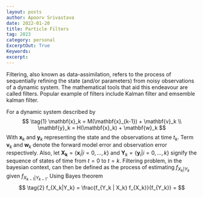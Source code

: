 ```yaml
---
layout: posts
author: Apoorv Srivastava
date: 2022-01-20
title: Particle Filters
tag: 2023
category: personal
ExcerptOut: True
Keywords: 
excerpt: 
---
```

<link rel="stylesheet" href="https://cdn.jsdelivr.net/npm/katex@0.11.1/dist/katex.min.css" integrity="sha384-zB1R0rpPzHqg7Kpt0Aljp8JPLqbXI3bhnPWROx27a9N0Ll6ZP/+DiW/UqRcLbRjq" crossorigin="anonymous">

Filtering, also known as data-assimilation, refers to the process of sequentially refining the state (and/or parameters) from noisy observations of a dynamic system. The mathematical tools that aid this endeavour are called filters. Popular example of filters include Kalman filter and emsemble kalman filter.

For a dynamic system described by 
$$
\tag{1}
\mathbf{x}_k = M(\mathbf{x}_{k-1}) + \mathbf{v}_k \\
\mathbf{y}_k = H(\mathbf{x}_k) + \mathbf{w}_k
$$
With $\mathbf{x}_k$ and $\mathbf{y}_k$ representing the state and the observations at time $t_k$. Term $\mathbf{v}_k$ and $\mathbf{w}_k$ denote the forward model error and observation error respectively. Also, let $\mathbf{X_k} = \{\mathbf{x}_i|i = 0, \dots, k\}$ and $\mathbf{Y}_k = \{\mathbf{y}_i|i = 0, \dots, k\}$ signify the sequence of states of time from $t = 0$ to $t = k$. Filtering problem, in the bayesian context, can then be defined as the process of estimating $f_{X_k | Y_k}$ given $f_{X_{k-1} | Y_{k-1}}$. Using Bayes theorem
$$
\tag{2}
f_{X_k|Y_k} = \frac{f_{Y_k | X_k} f_{X_k}}{f_{Y_k}} = 
$$